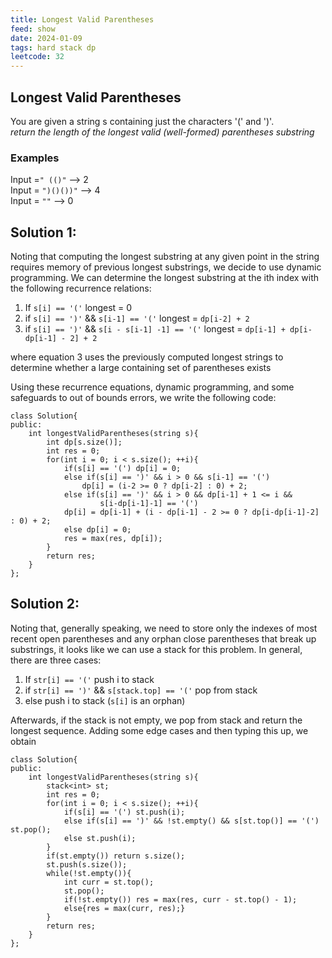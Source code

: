```yaml
---
title: Longest Valid Parentheses
feed: show
date: 2024-01-09
tags: hard stack dp
leetcode: 32
---
```


## Longest Valid Parentheses

You are given a string s containing just the characters '(' and ')'.<br>
*return the length of the longest valid (well-formed) parentheses substring*
### Examples
Input =`" (()"` --> 2 <br>
Input = `")()())"` --> 4 <br>
Input = `""` --> 0

## Solution 1: 

Noting that computing the longest substring at any given point in the string requires memory of previous longest substrings, we decide to use dynamic programming. We can determine the longest substring at the ith index with the following recurrence relations:

1. If `s[i] == '('`  longest = 0
2. if `s[i] == ')'`  && `s[i-1] == '('`  longest = `dp[i-2] + 2`
3. if `s[i] == ')'`  &&  `s[i - s[i-1] -1] == '('`  longest = `dp[i-1] + dp[i-dp[i-1] - 2] + 2`

where equation 3 uses the previously computed longest strings to determine whether a large containing set of parentheses exists

Using these recurrence equations, dynamic programming, and some safeguards to out of bounds errors, we write the following code:

```
class Solution{
public:
	int longestValidParentheses(string s){
		int dp[s.size()];
		int res = 0;
		for(int i = 0; i < s.size(); ++i){
			if(s[i] == '(') dp[i] = 0;
			else if(s[i] == ')' && i > 0 && s[i-1] == '(') 
				dp[i] = (i-2 >= 0 ? dp[i-2] : 0) + 2;
			else if(s[i] == ')' && i > 0 && dp[i-1] + 1 <= i && 
					s[i-dp[i-1]-1] == '(')
			dp[i] = dp[i-1] + (i - dp[i-1] - 2 >= 0 ? dp[i-dp[i-1]-2] : 0) + 2;
			else dp[i] = 0;
			res = max(res, dp[i]);
		}
		return res;
	}
};
```

## Solution 2:

Noting that, generally speaking, we need to store only the indexes of most recent open parentheses and any orphan close parentheses that break up substrings, it looks like we can use a stack for this problem. In general, there are three cases:

1. If `str[i] == '('` push i to stack
2. if `str[i] == ')'`  && `s[stack.top] == '('` pop from stack
3. else push i to stack (`s[i]` is an orphan)

Afterwards, if the stack is not empty, we pop from stack and return the longest sequence.
Adding some edge cases and then typing this up, we obtain

```
class Solution{
public:
	int longestValidParentheses(string s){
		stack<int> st;
		int res = 0;
		for(int i = 0; i < s.size(); ++i){
			if(s[i] == '(') st.push(i);
			else if(s[i] == ')' && !st.empty() && s[st.top()] == '(') st.pop();
			else st.push(i);
		}
		if(st.empty()) return s.size();
		st.push(s.size());
		while(!st.empty()){
			int curr = st.top();
			st.pop();
			if(!st.empty()) res = max(res, curr - st.top() - 1);
			else{res = max(curr, res);}
		}
		return res;
	}
};
```